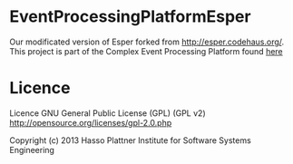 EventProcessingPlatformEsper
============================

Our modificated version of Esper forked from http://esper.codehaus.org/.
This project is part of the Complex Event Processing Platform found [here](https://github.com/ThommyH/ComplexEventProcessingPlatform/blob/master/README.md)

Licence
============================

Licence GNU General Public License (GPL) (GPL v2) http://opensource.org/licenses/gpl-2.0.php

Copyright (c) 2013 Hasso Plattner Institute for Software Systems Engineering
